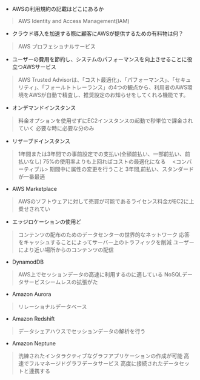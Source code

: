 - AWSの利用規約の記載はどこにあるか
 > AWS Identity and Access Management(IAM)

- クラウド導入を加速する際に顧客にAWSが提供するための有料物は何？
 > AWS プロフェショナルサービス
- ユーザーの費用を節約し、システムのパフォーマンスを向上させることに役立つAWSサービス
 > AWS Trusted Advisorは、「コスト最適化」、「パフォーマンス」、「セキュリティ」、「フォールトトレーランス」の4つの観点から、利用者のAWS環境をAWSが自動で精査し、推奨設定のお知らせをしてくれる機能です。

- オンデマンドインスタンス
 > 料金オプションを使用せずにEC2インスタンスの起動で秒単位で課金されていく
 > 必要な時に必要な分のみ

- リザーブドインスタンス
 > 1年間または3年間での事前設定での支払い(全額前払い、一部前払い、前払いなし)
 > 75%の使用率よりも上回ればコストの最適化になる
　<コンバーティブル>
 > 期間中に属性の変更を行うこと
 > 3年間,前払い、スタンダードが一番最適

- AWS Marketplace
 > AWSのソフトウェアに対して売買が可能であるライセンス料金がEC2に上乗せされてい
- エッジロケーションの使用ど
 > コンテンツの配布のためのデータセンターの世界的なネットワーク
 > 応答をキャッシュすることによってサーバー上のトラフィックを削減
 > ユーザーにより近い場所からのコンテンツの配信
 

 - DynamodDB
 > AWS上でセッションデータの高速に利用するのに適している
 > NoSQLデータサービスシームレスの拡張がた

- Amazon Aurora
 > リレーショナルデータベース

- Amazon Redshift
> データシェアハウスでセッションデータの解析を行う

- Amazon Neptune
 > 洗練されたインタラクティブなグラフアプリケーションの作成が可能
 > 高速でフルマネージドグラフデータサービス
 > 高度に接続されたデータセットと連携する
 > 

